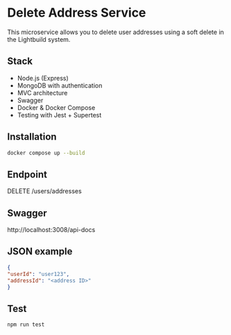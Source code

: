 # Delete Address Service

This microservice allows you to delete user addresses using a soft delete in the Lightbuild system.

## Stack
- Node.js (Express)
- MongoDB with authentication
- MVC architecture
- Swagger
- Docker & Docker Compose
- Testing with Jest + Supertest

## Installation
```bash
docker compose up --build
```

## Endpoint
DELETE /users/addresses

## Swagger
http://localhost:3008/api-docs

## JSON example
```json
{
"userId": "user123",
"addressId": "<address ID>"
}
```

## Test
```bash
npm run test